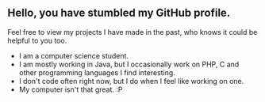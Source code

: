 ## Hello, you have stumbled my GitHub profile.
Feel free to view my projects I have made in the past, who knows it could be helpful to you too.

- I am a computer science student.
- I am mostly working in Java, but I occasionally work on PHP, C and other programming languages I find interesting.
- I don't code often right now, but I do when I feel like working on one.
- My computer isn't that great. :P
